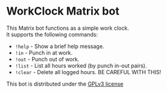 # WorkClock Matrix bot

This Matrix bot functions as a simple work clock.  
It supports the following commands:  
- `!help` - Show a brief help message.
- `!in` - Punch in at work.
- `!out` - Punch out of work.
- `!list` - List all hours worked (by punch in-out pairs).
- `!clear` - Delete all logged hours. BE CAREFUL WITH THIS!

This bot is distributed under the [GPLv3 license](./LICENSE)
